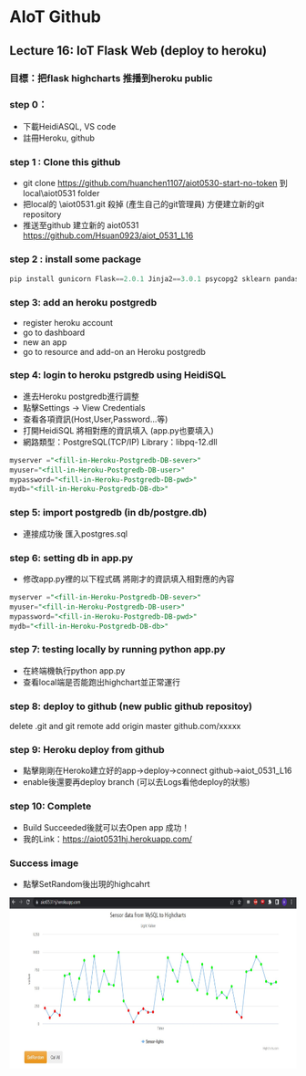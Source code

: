 # AIoT Github

## Lecture 16: IoT Flask Web (deploy to heroku)
### 目標：把flask highcharts 推播到heroku public
### step 0：
* 下載HeidiASQL, VS code
* 註冊Heroku, github
### step 1 : Clone this github
* git clone https://github.com/huanchen1107/aiot0530-start-no-token 到 local\aiot0531 folder
* 把local的 \aiot0531.git 殺掉 (產生自己的git管理員) 方便建立新的git repository
* 推送至github 建立新的 aiot0531 https://github.com/Hsuan0923/aiot_0531_L16
### step 2 : install some package


```python
pip install gunicorn Flask==2.0.1 Jinja2==3.0.1 psycopg2 sklearn pandas numpy
```

### step 3: add an heroku postgredb

* register heroku account
* go to dashboard
* new an app
* go to resource and add-on an Heroku postgredb

### step 4: login to heroku pstgredb using HeidiSQL

* 進去Heroku postgredb進行調整
* 點擊Settings -> View Credentials
* 查看各項資訊(Host,User,Password...等)
* 打開HeidiSQL 將相對應的資訊填入 (app.py也要填入)
* 網路類型：PostgreSQL(TCP/IP) Library：libpq-12.dll

```sql
myserver ="<fill-in-Heroku-Postgredb-DB-sever>"
myuser="<fill-in-Heroku-Postgredb-DB-user>"
mypassword="<fill-in-Heroku-Postgredb-DB-pwd>"
mydb="<fill-in-Heroku-Postgredb-DB-db>"

```
### step 5: import postgredb (in db/postgre.db)

* 連接成功後 匯入postgres.sql

### step 6: setting db in app.py

* 修改app.py裡的以下程式碼 將剛才的資訊填入相對應的內容

```sql
myserver ="<fill-in-Heroku-Postgredb-DB-sever>"
myuser="<fill-in-Heroku-Postgredb-DB-user>"
mypassword="<fill-in-Heroku-Postgredb-DB-pwd>"
mydb="<fill-in-Heroku-Postgredb-DB-db>"

```
### step 7: testing locally by running python app.py

* 在終端機執行python app.py
* 查看local端是否能跑出highchart並正常運行

### step 8: deploy to github (new public github repositoy)

delete .git and git remote add origin master github.com/xxxxx

### step 9: Heroku deploy from github

* 點擊剛剛在Heroko建立好的app->deploy->connect github->aiot_0531_L16
* enable後還要再deploy branch (可以去Logs看他deploy的狀態)

### step 10: Complete

* Build Succeeded後就可以去Open app 成功！
* 我的Link：https://aiot0531hj.herokuapp.com/

### Success image

* 點擊SetRandom後出現的highcahrt
 <img src="./static/random.jpg" height=300 /> 






